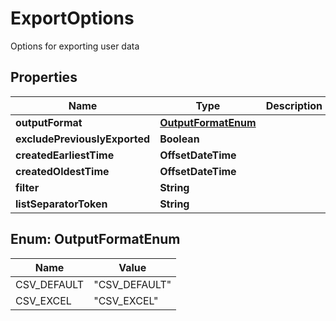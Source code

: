 

# ExportOptions

Options for exporting user data

## Properties

| Name | Type | Description | Notes |
|------------ | ------------- | ------------- | -------------|
|**outputFormat** | [**OutputFormatEnum**](#OutputFormatEnum) |  |  |
|**excludePreviouslyExported** | **Boolean** |  |  [optional] |
|**createdEarliestTime** | **OffsetDateTime** |  |  [optional] |
|**createdOldestTime** | **OffsetDateTime** |  |  [optional] |
|**filter** | **String** |  |  [optional] |
|**listSeparatorToken** | **String** |  |  [optional] |



## Enum: OutputFormatEnum

| Name | Value |
|---- | -----|
| CSV_DEFAULT | &quot;CSV_DEFAULT&quot; |
| CSV_EXCEL | &quot;CSV_EXCEL&quot; |



